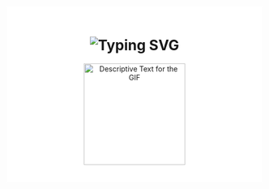 <div align="center" style="background-color: #ffffff; padding: 20px;">
    <h1>
        <img 
            src="https://readme-typing-svg.herokuapp.com?font=Jetbrains+mono&size=40&duration=3000&color=000000&background=FFFFFF&center=true&vCenter=true&width=600&lines=Hello!..+I'm+Astin;This+is..;..my+Github..;Currently+trying..;..things+out..😆" 
            alt="Typing SVG" 
        />
    </h1>
    <p>
        <img src="https://media.tenor.com/55GQW08LWVsAAAAC/scratch-running.gif" alt="Descriptive Text for the GIF" width="200" />
    </p>
</div>

